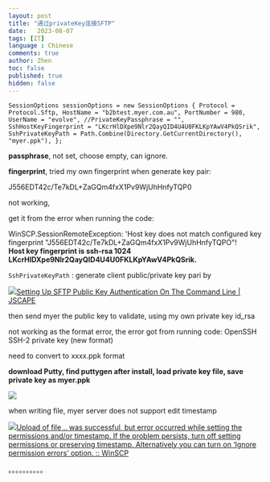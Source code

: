 ```yaml
---
layout: post
title: "通过privateKey连接SFTP"
date:   2023-08-07
tags: [IT]
language : Chinese
comments: true
author: Zhen
toc: false
published: true
hidden: false
---
```

`SessionOptions sessionOptions = new SessionOptions { Protocol = Protocol.Sftp, HostName = "b2btest.myer.com.au", PortNumber = 980, UserName = "evolve", //PrivateKeyPassphrase = "", SshHostKeyFingerprint = "LKcrHlDXpe9Nlr2QayQID4U4U0FKLKpYAwV4PkQSrik", SshPrivateKeyPath = Path.Combine(Directory.GetCurrentDirectory(), "myer.ppk"), };`

**passphrase**, not set, choose empty, can ignore.

**fingerprint**, tried my own fingerprint when generate key pair:

J556EDT42c/Te7kDL+ZaGQm4fxX1Pv9WjUhHnfyTQP0

not working,

get it from the error when running the code:

WinSCP.SessionRemoteException: 'Host key does not match configured key fingerprint "J556EDT42c/Te7kDL+ZaGQm4fxX1Pv9WjUhHnfyTQPO"!  
**Host key fingerprint is ssh-rsa 1024 LKcrHlDXpe9Nlr2QayQID4U4U0FKLKpYAwV4PkQSrik.**

`SshPrivateKeyPath` : generate client public/private key pari by

[![](https://www.jscape.com/hubfs/JSCAPE%20%E2%80%94%20Icon%20%E2%80%94%20Blue@4x.png)Setting Up SFTP Public Key Authentication On The Command Line | JSCAPE](https://www.jscape.com/blog/setting-up-sftp-public-key-authentication-command-line)

then send myer the public key to validate, using my own private key id_rsa

not working as the format error, the error got from running code: OpenSSH SSH-2 private key (new format)

need to convert to xxxx.ppk format

**download Putty, find puttygen after install, load private key file, save private key as myer.ppk**

![](blob:https://theevolvedgroup.atlassian.net/6b57f571-2384-4d14-91b7-3c23012d170a#media-blob-url=true&id=ccb4ddcc-ce98-464e-90c4-b95e06f6c3c3&collection=&contextId=39505&height=572&width=792&alt=)

when writing file, myer server does not support edit timestamp

[![](https://winscp.net/favicon.ico)Upload of file .. was successful, but error occurred while setting the permissions and/or timestamp. If the problem persists, turn off setting permissions or preserving timestamp. Alternatively you can turn on ‘Ignore permission errors’ option. :: WinSCP](https://winscp.net/eng/docs/message_preserve_time_perm)

。。。。。。。。。。
<!--stackedit_data:
eyJoaXN0b3J5IjpbMjA0MTY0OTI0NCwtMTY5MDk4OTcxNCwtMT
g0ODU3MjU4Nl19
-->